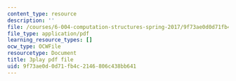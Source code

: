 ```yaml
---
content_type: resource
description: ''
file: /courses/6-004-computation-structures-spring-2017/9f73ae0d0d71fb4c2146806c438bb641_2IQxigpPMns.pdf
file_type: application/pdf
learning_resource_types: []
ocw_type: OCWFile
resourcetype: Document
title: 3play pdf file
uid: 9f73ae0d-0d71-fb4c-2146-806c438bb641
---
```

